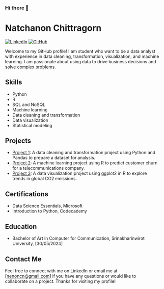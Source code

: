 ### Hi there 👋

# Natchanon Chittragorn
[![LinkedIn](https://img.shields.io/badge/-LinkedIn-blue?style=flat-square&logo=Linkedin&logoColor=white&link=https:www.linkedin.com/in)](https://www.linkedin.com/in/natchanon-chittragorn) [![GitHub](https://img.shields.io/badge/-GitHub-black?style=flat-square&logo=github&link=https:github.com)](https://github.com/NatchanonChittragorn/)

Welcome to my GitHub profile! I am student who want to be a data analyst with experience in data cleaning, transformation, visualization, and machine learning. I am passionate about using data to drive business decisions and solve complex problems.

## Skills
- Python
- R
- SQL and NoSQL
- Machine learning
- Data cleaning and transformation
- Data visualization
- Statistical modeling

## Projects
- [Project 1](https://github.com/[your-github-url]/project-1): A data cleaning and transformation project using Python and Pandas to prepare a dataset for analysis.
- [Project 2](https://github.com/[your-github-url]/project-2): A machine learning project using R to predict customer churn for a telecommunications company.
- [Project 3](https://github.com/[your-github-url]/project-3): A data visualization project using ggplot2 in R to explore trends in global CO2 emissions.

## Certifications
- Data Science Essentials, Microsoft
- Introduction to Python, Codecademy

## Education
- Bachelor of Art in Computer for Communication, Srinakharinwirot University, [30/05/2024]

## Contact Me
Feel free to connect with me on LinkedIn or email me at [nenoncn@gmail.com] if you have any questions or would like to collaborate on a project. Thanks for visiting my profile!


<!--
**NatchanonChittragorn/NatchanonChittragorn** is a ✨ _special_ ✨ repository because its `README.md` (this file) appears on your GitHub profile.

Here are some ideas to get you started:

- 🔭 I’m currently working on ...
- 🌱 I’m currently learning ...
- 👯 I’m looking to collaborate on ...
- 🤔 I’m looking for help with ...
- 💬 Ask me about ...
- 📫 How to reach me: ...
- 😄 Pronouns: ...
- ⚡ Fun fact: ...
-->
